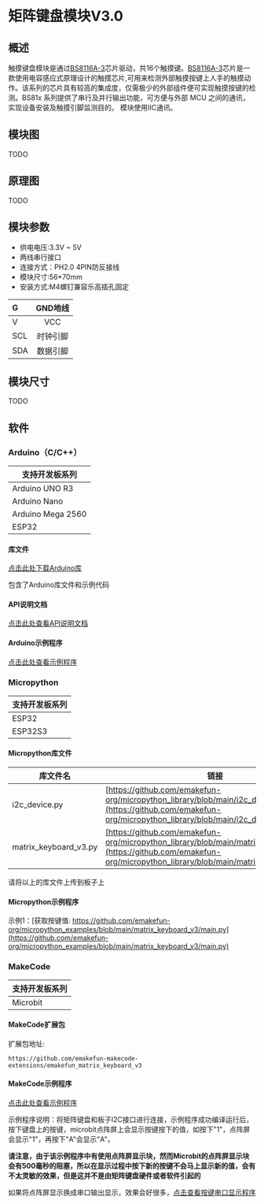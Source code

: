 # 矩阵键盘模块V3.0

## 概述

触摸键盘模块是通过[BS8116A-3](matrix_keyboard_module_v2.0/BS8116A-3.pdf)芯片驱动，共16个触摸键。[BS8116A-3](matrix_keyboard_module_v2.0/BS8116A-3.pdf)芯片是一款使用电容感应式原理设计的触摸芯片,可用来检测外部触摸按键上人手的触摸动作。该系列的芯片具有较高的集成度，仅需极少的外部组件便可实现触摸按键的检测。BS81x 系列提供了串行及并行输出功能，可方便与外部 MCU 之间的通讯，实现设备安装及触摸引脚监测目的。 模块使用IIC通讯。

## 模块图

TODO

## 原理图

TODO

## 模块参数

- 供电电压:3.3V ~ 5V
- 两线串行接口
- 连接方式：PH2.0 4PIN防反接线
- 模块尺寸:56*70mm
- 安装方式:M4螺钉兼容乐高插孔固定

| G      | GND地线|
| :----- | :---: |
| V    | VCC|
| SCL   | 时钟引脚|
| SDA   | 数据引脚|

## 模块尺寸

TODO

## 软件

### Arduino（C/C++）

| 支持开发板系列 |
| --- |
| Arduino UNO R3 |
| Arduino Nano |
| Arduino Mega 2560 |
| ESP32 |

#### 库文件

[点击此处下载Arduino库](https://github.com/emakefun-arduino-library/emakefun_matrix_keyboard_v3/archive/refs/tags/latest.zip)

包含了Arduino库文件和示例代码

#### API说明文档

[点击此处查看API说明文档](https://emakefun-arduino-library.github.io/emakefun_matrix_keyboard_v3/class_matrix_keyboard.html)

#### Arduino示例程序

[点击此处查看示例程序](https://emakefun-arduino-library.github.io/emakefun_matrix_keyboard_v3/get_touched_key_8ino-example.html)

### Micropython

| 支持开发板系列 |
| --- |
| ESP32 |
| ESP32S3 |

#### Micropython库文件

| 库文件名 | 链接 |
| --- | --- |
| i2c_device.py | [https://github.com/emakefun-org/micropython_library/blob/main/i2c_device.py](https://github.com/emakefun-org/micropython_library/blob/main/i2c_device.py) |
| matrix_keyboard_v3.py | [https://github.com/emakefun-org/micropython_library/blob/main/matrix_keyboard_v3.py](https://github.com/emakefun-org/micropython_library/blob/main/matrix_keyboard_v3.py) |

请将以上的库文件上传到板子上

#### Micropython示例程序

示例1：[获取按键值: https://github.com/emakefun-org/micropython_examples/blob/main/matrix_keyboard_v3/main.py](https://github.com/emakefun-org/micropython_examples/blob/main/matrix_keyboard_v3/main.py)

### MakeCode

| 支持开发板系列 |
| --- |
| Microbit |

#### MakeCode扩展包

扩展包地址:

```text
https://github.com/emakefun-makecode-extensions/emakefun_matrix_keyboard_v3
```

#### MakeCode示例程序

[点击此处查看示例程序](https://makecode.microbit.org/_3hACYz2fgJKd)

示例程序说明：将矩阵键盘和板子I2C接口进行连接，示例程序成功编译运行后，按下键盘上的按键，microbit点阵屏上会显示按键按下的值，如按下"1"，点阵屏会显示"1"，再按下"A"会显示"A"。

**请注意，由于该示例程序中有使用点阵屏显示块，然而Microbit的点阵屏显示块会有500毫秒的阻塞，所以在显示过程中按下新的按键不会马上显示新的值，会有不太灵敏的效果，但是这并不是由矩阵键盘硬件或者软件引起的**

如果将点阵屏显示换成串口输出显示，效果会好很多，[点击查看按键串口显示程序](https://makecode.microbit.org/_3EsMz4hvKXFc)
